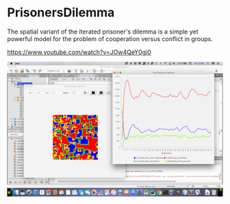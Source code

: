 # PrisonersDilemma
The spatial variant of the iterated prisoner's dilemma is a simple yet powerful model for the problem of cooperation versus conflict in groups.

https://www.youtube.com/watch?v=JOw4QeY0gi0

![](screenshot1.png?raw=true)